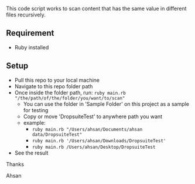 This code script works to scan content that has the same value in different files recursively. 

## Requirement
- Ruby installed

## Setup
- Pull this repo to your local machine
- Navigate to this repo folder path
- Once inside the folder path, run: ```ruby main.rb "/the/path/of/the/folder/you/want/to/scan"```
  - You can use the folder in 'Sample Folder' on this project as a sample for testing
  - Copy or move 'DropsuiteTest' to anywhere path you want
  - example: 
    - ```ruby main.rb "/Users/ahsan/Documents/ahsan data/DropsuiteTest"```
    - ```ruby main.rb '/Users/ahsan/Downloads/DropsuiteTest'```
    - ```ruby main.rb /Users/ahsan/Desktop/DropsuiteTest```
- See the result

Thanks

Ahsan
